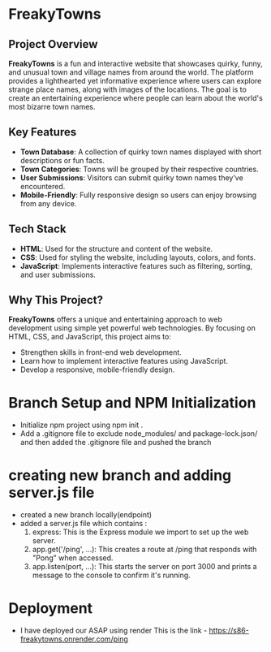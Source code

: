 # FreakyTowns

## Project Overview

**FreakyTowns** is a fun and interactive website that showcases quirky, funny, and unusual town and village names from around the world. The platform provides a lighthearted yet informative experience where users can explore strange place names, along with images of the locations. The goal is to create an entertaining experience where people can learn about the world's most bizarre town names.

## Key Features

- **Town Database**: A collection of quirky town names displayed with short descriptions or fun facts.
- **Town Categories**: Towns will be grouped by their respective countries.
- **User Submissions**: Visitors can submit quirky town names they’ve encountered.
- **Mobile-Friendly**: Fully responsive design so users can enjoy browsing from any device.

## Tech Stack

- **HTML**: Used for the structure and content of the website.
- **CSS**: Used for styling the website, including layouts, colors, and fonts.
- **JavaScript**: Implements interactive features such as filtering, sorting, and user submissions.

## Why This Project?

**FreakyTowns** offers a unique and entertaining approach to web development using simple yet powerful web technologies. By focusing on HTML, CSS, and JavaScript, this project aims to:

- Strengthen skills in front-end web development.
- Learn how to implement interactive features using JavaScript.
- Develop a responsive, mobile-friendly design.

# Branch Setup and NPM Initialization

- Initialize npm project using npm init .
- Add a .gitignore  file to exclude node_modules/ and package-lock.json/ and then added the  .gitignore file  and pushed the branch

# creating new branch and adding server.js file 
- created a new branch locally(endpoint)
- added a server.js file which contains :
   1. express: This is the Express module we import to set up the web server.
   2. app.get('/ping', ...): This creates a route at /ping that responds with "Pong" when accessed.
   3. app.listen(port, ...): This starts the server on port 3000 and prints a message to the console to confirm it's running.
   
# Deployment
- I have deployed our ASAP using render
  This is the link - https://s86-freakytowns.onrender.com/ping
